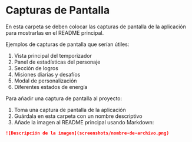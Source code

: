 # Capturas de Pantalla

En esta carpeta se deben colocar las capturas de pantalla de la aplicación para mostrarlas en el README principal.

Ejemplos de capturas de pantalla que serían útiles:

1. Vista principal del temporizador
2. Panel de estadísticas del personaje
3. Sección de logros
4. Misiones diarias y desafíos
5. Modal de personalización
6. Diferentes estados de energía

Para añadir una captura de pantalla al proyecto:
1. Toma una captura de pantalla de la aplicación
2. Guárdala en esta carpeta con un nombre descriptivo
3. Añade la imagen al README principal usando Markdown:

```markdown
![Descripción de la imagen](screenshots/nombre-de-archivo.png)
```
